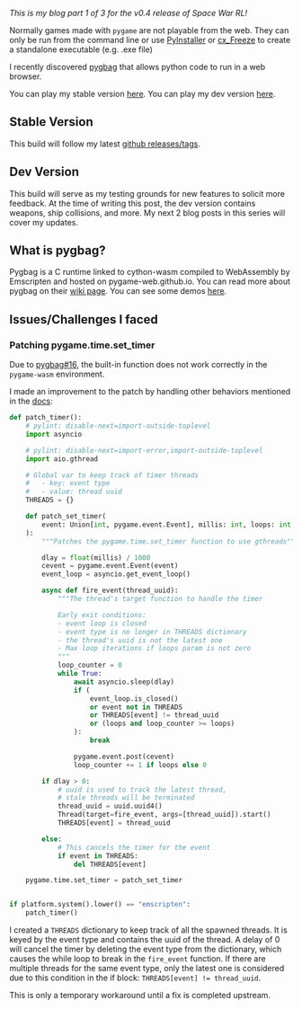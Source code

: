 _This is my blog part 1 of 3 for the v0.4 release of Space War RL!_

Normally games made with `pygame` are not playable from the web. They can only be run from the command line or use [PyInstaller](https://pyinstaller.org/en/stable/) or [cx_Freeze](https://cx-freeze.readthedocs.io/en/latest/) to create a standalone executable (e.g. .exe file)

I recently discovered [pygbag](https://pypi.org/project/pygbag/) that allows python code to run in a web browser.

You can play my stable version [here](https://e-dong.itch.io/spacewar). You can play my dev version [here](https://e-dong.itch.io/spacewar-dev).

## Stable Version

This build will follow my latest [github releases/tags](https://github.com/e-dong/space-war-rl/releases).

## Dev Version

This build will serve as my testing grounds for new features to solicit more feedback. At the time of writing this post, the dev version contains weapons, ship collisions, and more. My next 2 blog posts in this series will cover my updates.

## What is pygbag?

Pygbag is a C runtime linked to cython-wasm compiled to WebAssembly by Emscripten and hosted on pygame-web.github.io. You can read more about pygbag on their [wiki page](https://pygame-web.github.io/). You can see some demos [here](https://pygame-web.github.io/#demos-on-itchio-).

## Issues/Challenges I faced

### Patching pygame.time.set_timer

Due to [pygbag#16](https://github.com/pygame-web/pygbag/issues/16), the built-in function does not work correctly in the `pygame-wasm` environment.

I made an improvement to the patch by handling other behaviors mentioned in the [docs](https://pyga.me/docs/ref/time.html#pygame.time.set_timer):

```python
def patch_timer():
    # pylint: disable-next=import-outside-toplevel
    import asyncio

    # pylint: disable-next=import-error,import-outside-toplevel
    import aio.gthread

    # Global var to keep track of timer threads
    #   - key: event type
    #   - value: thread uuid
    THREADS = {}

    def patch_set_timer(
        event: Union[int, pygame.event.Event], millis: int, loops: int = 0
    ):
        """Patches the pygame.time.set_timer function to use gthreads"""

        dlay = float(millis) / 1000
        cevent = pygame.event.Event(event)
        event_loop = asyncio.get_event_loop()

        async def fire_event(thread_uuid):
            """The thread's target function to handle the timer

            Early exit conditions:
            - event loop is closed
            - event type is no longer in THREADS dictionary
            - the thread's uuid is not the latest one
            - Max loop iterations if loops param is not zero
            """
            loop_counter = 0
            while True:
                await asyncio.sleep(dlay)
                if (
                    event_loop.is_closed()
                    or event not in THREADS
                    or THREADS[event] != thread_uuid
                    or (loops and loop_counter >= loops)
                ):
                    break

                pygame.event.post(cevent)
                loop_counter += 1 if loops else 0

        if dlay > 0:
            # uuid is used to track the latest thread,
            # stale threads will be terminated
            thread_uuid = uuid.uuid4()
            Thread(target=fire_event, args=[thread_uuid]).start()
            THREADS[event] = thread_uuid

        else:
            # This cancels the timer for the event
            if event in THREADS:
                del THREADS[event]

    pygame.time.set_timer = patch_set_timer


if platform.system().lower() == "emscripten":
    patch_timer()
```

I created a `THREADS` dictionary to keep track of all the spawned threads. It is keyed by the event type and contains the uuid of the thread. A delay of 0 will cancel the timer by deleting the event type from the dictionary, which causes the while loop to break in the `fire_event` function. If there are multiple threads for the same event type, only the latest one is considered due to this condition in the if block: `THREADS[event] != thread_uuid`.

This is only a temporary workaround until a fix is completed upstream.
